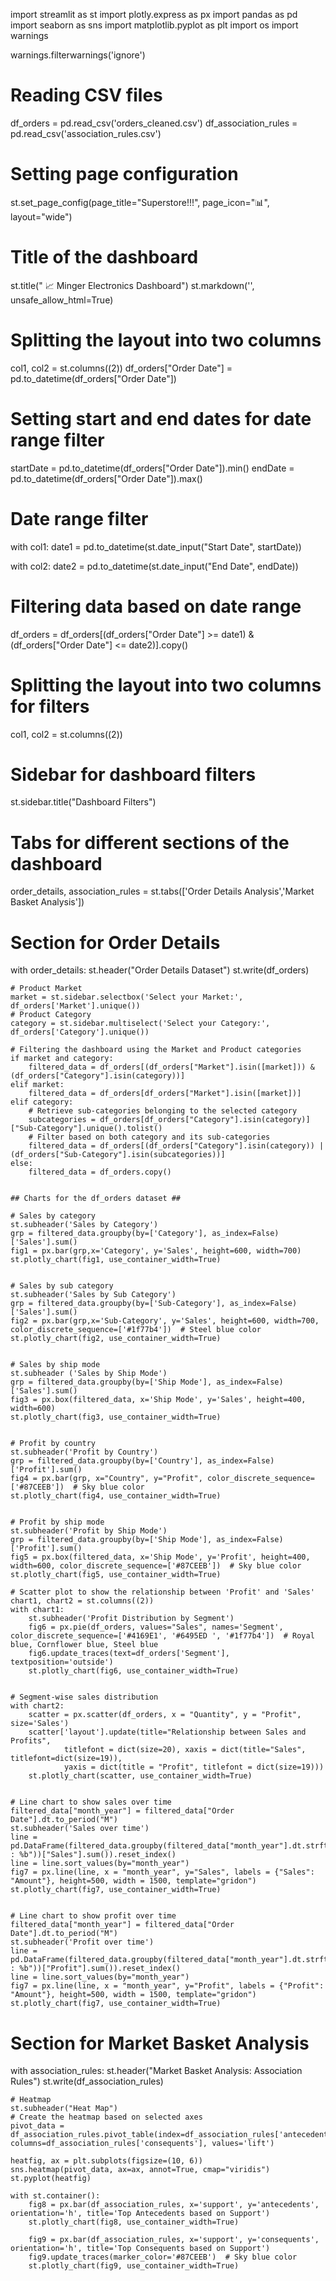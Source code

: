 import streamlit as st
import plotly.express as px
import pandas as pd
import seaborn as sns
import matplotlib.pyplot as plt
import os
import warnings

warnings.filterwarnings('ignore')

# Reading CSV files
df_orders = pd.read_csv('orders_cleaned.csv')
df_association_rules = pd.read_csv('association_rules.csv')

# Setting page configuration
st.set_page_config(page_title="Superstore!!!", page_icon=":bar_chart:", layout="wide")

# Title of the dashboard
st.title(" :chart_with_upwards_trend: Minger Electronics Dashboard")
st.markdown('<style>div.block-container{padding-top:1rem;}</style>', unsafe_allow_html=True)

# Splitting the layout into two columns
col1, col2 = st.columns((2))
df_orders["Order Date"] = pd.to_datetime(df_orders["Order Date"])

# Setting start and end dates for date range filter
startDate = pd.to_datetime(df_orders["Order Date"]).min()
endDate = pd.to_datetime(df_orders["Order Date"]).max()

# Date range filter
with col1:
    date1 = pd.to_datetime(st.date_input("Start Date", startDate))

with col2:
    date2 = pd.to_datetime(st.date_input("End Date", endDate))

# Filtering data based on date range
df_orders = df_orders[(df_orders["Order Date"] >= date1) & (df_orders["Order Date"] <= date2)].copy()

# Splitting the layout into two columns for filters
col1, col2 = st.columns((2))

# Sidebar for dashboard filters
st.sidebar.title("Dashboard Filters")

# Tabs for different sections of the dashboard
order_details, association_rules = st.tabs(['Order Details Analysis','Market Basket Analysis'])

# Section for Order Details
with order_details:
    st.header("Order Details Dataset")
    st.write(df_orders)

    # Product Market
    market = st.sidebar.selectbox('Select your Market:', df_orders['Market'].unique())
    # Product Category
    category = st.sidebar.multiselect('Select your Category:', df_orders['Category'].unique())

    # Filtering the dashboard using the Market and Product categories
    if market and category:  
        filtered_data = df_orders[(df_orders["Market"].isin([market])) & (df_orders["Category"].isin(category))]
    elif market:  
        filtered_data = df_orders[df_orders["Market"].isin([market])]
    elif category:  
        # Retrieve sub-categories belonging to the selected category
        subcategories = df_orders[df_orders["Category"].isin(category)]["Sub-Category"].unique().tolist()
        # Filter based on both category and its sub-categories
        filtered_data = df_orders[(df_orders["Category"].isin(category)) | (df_orders["Sub-Category"].isin(subcategories))]
    else:
        filtered_data = df_orders.copy()


    ## Charts for the df_orders dataset ##

    # Sales by category
    st.subheader('Sales by Category')
    grp = filtered_data.groupby(by=['Category'], as_index=False)['Sales'].sum()
    fig1 = px.bar(grp,x='Category', y='Sales', height=600, width=700)
    st.plotly_chart(fig1, use_container_width=True)   


    # Sales by sub category
    st.subheader('Sales by Sub Category')
    grp = filtered_data.groupby(by=['Sub-Category'], as_index=False)['Sales'].sum()
    fig2 = px.bar(grp,x='Sub-Category', y='Sales', height=600, width=700, color_discrete_sequence=['#1f77b4'])  # Steel blue color
    st.plotly_chart(fig2, use_container_width=True) 

    
    # Sales by ship mode
    st.subheader ('Sales by Ship Mode')
    grp = filtered_data.groupby(by=['Ship Mode'], as_index=False)['Sales'].sum()
    fig3 = px.box(filtered_data, x='Ship Mode', y='Sales', height=400, width=600)
    st.plotly_chart(fig3, use_container_width=True)


    # Profit by country
    st.subheader('Profit by Country')
    grp = filtered_data.groupby(by=['Country'], as_index=False)['Profit'].sum()
    fig4 = px.bar(grp, x="Country", y="Profit", color_discrete_sequence=['#87CEEB'])  # Sky blue color
    st.plotly_chart(fig4, use_container_width=True)


    # Profit by ship mode
    st.subheader('Profit by Ship Mode')
    grp = filtered_data.groupby(by=['Ship Mode'], as_index=False)['Profit'].sum()
    fig5 = px.box(filtered_data, x='Ship Mode', y='Profit', height=400, width=600, color_discrete_sequence=['#87CEEB'])  # Sky blue color
    st.plotly_chart(fig5, use_container_width=True)

    # Scatter plot to show the relationship between 'Profit' and 'Sales'
    chart1, chart2 = st.columns((2))
    with chart1:                          
        st.subheader('Profit Distribution by Segment')
        fig6 = px.pie(df_orders, values="Sales", names='Segment', color_discrete_sequence=['#4169E1', '#6495ED ', '#1f77b4'])  # Royal blue, Cornflower blue, Steel blue
        fig6.update_traces(text=df_orders['Segment'], textposition='outside')
        st.plotly_chart(fig6, use_container_width=True)


    # Segment-wise sales distribution
    with chart2:
        scatter = px.scatter(df_orders, x = "Quantity", y = "Profit", size='Sales')
        scatter['layout'].update(title="Relationship between Sales and Profits",
                titlefont = dict(size=20), xaxis = dict(title="Sales", titlefont=dict(size=19)),
                yaxis = dict(title = "Profit", titlefont = dict(size=19)))
        st.plotly_chart(scatter, use_container_width=True)


    # Line chart to show sales over time
    filtered_data["month_year"] = filtered_data["Order Date"].dt.to_period("M")
    st.subheader('Sales over time')
    line = pd.DataFrame(filtered_data.groupby(filtered_data["month_year"].dt.strftime("%Y : %b"))["Sales"].sum()).reset_index()
    line = line.sort_values(by="month_year")
    fig7 = px.line(line, x = "month_year", y="Sales", labels = {"Sales": "Amount"}, height=500, width = 1500, template="gridon")
    st.plotly_chart(fig7, use_container_width=True)


    # Line chart to show profit over time
    filtered_data["month_year"] = filtered_data["Order Date"].dt.to_period("M")
    st.subheader('Profit over time')
    line = pd.DataFrame(filtered_data.groupby(filtered_data["month_year"].dt.strftime("%Y : %b"))["Profit"].sum()).reset_index()
    line = line.sort_values(by="month_year")
    fig7 = px.line(line, x = "month_year", y="Profit", labels = {"Profit": "Amount"}, height=500, width = 1500, template="gridon")
    st.plotly_chart(fig7, use_container_width=True)    

# Section for Market Basket Analysis
with association_rules:
    st.header("Market Basket Analysis: Association Rules")
    st.write(df_association_rules)
    
    # Heatmap
    st.subheader("Heat Map")
    # Create the heatmap based on selected axes
    pivot_data = df_association_rules.pivot_table(index=df_association_rules['antecedents'], columns=df_association_rules['consequents'], values='lift')  

    heatfig, ax = plt.subplots(figsize=(10, 6))
    sns.heatmap(pivot_data, ax=ax, annot=True, cmap="viridis") 
    st.pyplot(heatfig)
        
    with st.container():
        fig8 = px.bar(df_association_rules, x='support', y='antecedents', orientation='h', title='Top Antecedents based on Support')
        st.plotly_chart(fig8, use_container_width=True)
    
        fig9 = px.bar(df_association_rules, x='support', y='consequents', orientation='h', title='Top Consequents based on Support')
        fig9.update_traces(marker_color='#87CEEB')  # Sky blue color
        st.plotly_chart(fig9, use_container_width=True)

